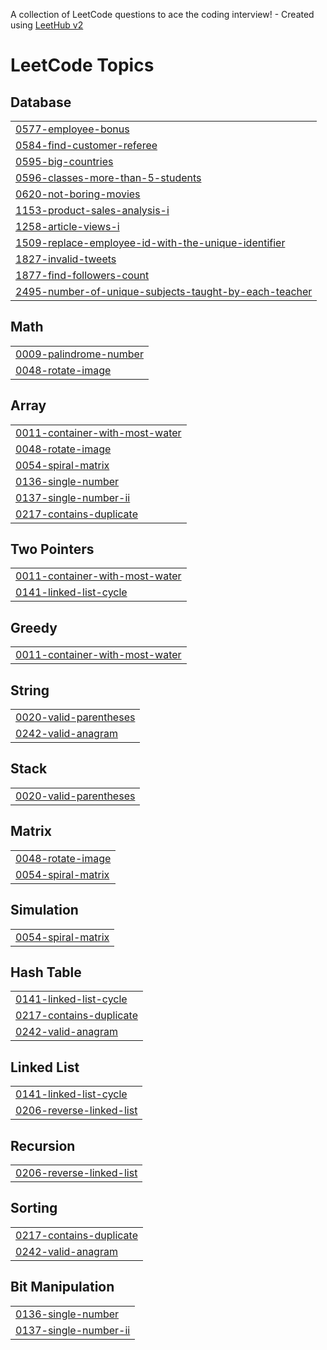 A collection of LeetCode questions to ace the coding interview! - Created using [LeetHub v2](https://github.com/arunbhardwaj/LeetHub-2.0)
<!---LeetCode Topics Start-->
# LeetCode Topics
## Database
|  |
| ------- |
| [0577-employee-bonus](https://github.com/NazmusSakibShohan/Leetcode/tree/master/0577-employee-bonus) |
| [0584-find-customer-referee](https://github.com/NazmusSakibShohan/Leetcode/tree/master/0584-find-customer-referee) |
| [0595-big-countries](https://github.com/NazmusSakibShohan/Leetcode/tree/master/0595-big-countries) |
| [0596-classes-more-than-5-students](https://github.com/NazmusSakibShohan/Leetcode/tree/master/0596-classes-more-than-5-students) |
| [0620-not-boring-movies](https://github.com/NazmusSakibShohan/Leetcode/tree/master/0620-not-boring-movies) |
| [1153-product-sales-analysis-i](https://github.com/NazmusSakibShohan/Leetcode/tree/master/1153-product-sales-analysis-i) |
| [1258-article-views-i](https://github.com/NazmusSakibShohan/Leetcode/tree/master/1258-article-views-i) |
| [1509-replace-employee-id-with-the-unique-identifier](https://github.com/NazmusSakibShohan/Leetcode/tree/master/1509-replace-employee-id-with-the-unique-identifier) |
| [1827-invalid-tweets](https://github.com/NazmusSakibShohan/Leetcode/tree/master/1827-invalid-tweets) |
| [1877-find-followers-count](https://github.com/NazmusSakibShohan/Leetcode/tree/master/1877-find-followers-count) |
| [2495-number-of-unique-subjects-taught-by-each-teacher](https://github.com/NazmusSakibShohan/Leetcode/tree/master/2495-number-of-unique-subjects-taught-by-each-teacher) |
## Math
|  |
| ------- |
| [0009-palindrome-number](https://github.com/NazmusSakibShohan/Leetcode/tree/master/0009-palindrome-number) |
| [0048-rotate-image](https://github.com/NazmusSakibShohan/Leetcode/tree/master/0048-rotate-image) |
## Array
|  |
| ------- |
| [0011-container-with-most-water](https://github.com/NazmusSakibShohan/Leetcode/tree/master/0011-container-with-most-water) |
| [0048-rotate-image](https://github.com/NazmusSakibShohan/Leetcode/tree/master/0048-rotate-image) |
| [0054-spiral-matrix](https://github.com/NazmusSakibShohan/Leetcode/tree/master/0054-spiral-matrix) |
| [0136-single-number](https://github.com/NazmusSakibShohan/Leetcode/tree/master/0136-single-number) |
| [0137-single-number-ii](https://github.com/NazmusSakibShohan/Leetcode/tree/master/0137-single-number-ii) |
| [0217-contains-duplicate](https://github.com/NazmusSakibShohan/Leetcode/tree/master/0217-contains-duplicate) |
## Two Pointers
|  |
| ------- |
| [0011-container-with-most-water](https://github.com/NazmusSakibShohan/Leetcode/tree/master/0011-container-with-most-water) |
| [0141-linked-list-cycle](https://github.com/NazmusSakibShohan/Leetcode/tree/master/0141-linked-list-cycle) |
## Greedy
|  |
| ------- |
| [0011-container-with-most-water](https://github.com/NazmusSakibShohan/Leetcode/tree/master/0011-container-with-most-water) |
## String
|  |
| ------- |
| [0020-valid-parentheses](https://github.com/NazmusSakibShohan/Leetcode/tree/master/0020-valid-parentheses) |
| [0242-valid-anagram](https://github.com/NazmusSakibShohan/Leetcode/tree/master/0242-valid-anagram) |
## Stack
|  |
| ------- |
| [0020-valid-parentheses](https://github.com/NazmusSakibShohan/Leetcode/tree/master/0020-valid-parentheses) |
## Matrix
|  |
| ------- |
| [0048-rotate-image](https://github.com/NazmusSakibShohan/Leetcode/tree/master/0048-rotate-image) |
| [0054-spiral-matrix](https://github.com/NazmusSakibShohan/Leetcode/tree/master/0054-spiral-matrix) |
## Simulation
|  |
| ------- |
| [0054-spiral-matrix](https://github.com/NazmusSakibShohan/Leetcode/tree/master/0054-spiral-matrix) |
## Hash Table
|  |
| ------- |
| [0141-linked-list-cycle](https://github.com/NazmusSakibShohan/Leetcode/tree/master/0141-linked-list-cycle) |
| [0217-contains-duplicate](https://github.com/NazmusSakibShohan/Leetcode/tree/master/0217-contains-duplicate) |
| [0242-valid-anagram](https://github.com/NazmusSakibShohan/Leetcode/tree/master/0242-valid-anagram) |
## Linked List
|  |
| ------- |
| [0141-linked-list-cycle](https://github.com/NazmusSakibShohan/Leetcode/tree/master/0141-linked-list-cycle) |
| [0206-reverse-linked-list](https://github.com/NazmusSakibShohan/Leetcode/tree/master/0206-reverse-linked-list) |
## Recursion
|  |
| ------- |
| [0206-reverse-linked-list](https://github.com/NazmusSakibShohan/Leetcode/tree/master/0206-reverse-linked-list) |
## Sorting
|  |
| ------- |
| [0217-contains-duplicate](https://github.com/NazmusSakibShohan/Leetcode/tree/master/0217-contains-duplicate) |
| [0242-valid-anagram](https://github.com/NazmusSakibShohan/Leetcode/tree/master/0242-valid-anagram) |
## Bit Manipulation
|  |
| ------- |
| [0136-single-number](https://github.com/NazmusSakibShohan/Leetcode/tree/master/0136-single-number) |
| [0137-single-number-ii](https://github.com/NazmusSakibShohan/Leetcode/tree/master/0137-single-number-ii) |
<!---LeetCode Topics End-->